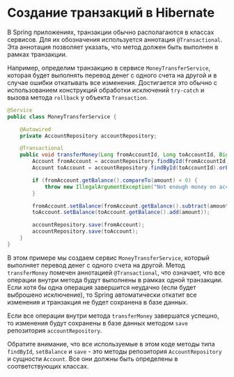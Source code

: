 # Создание транзакций в Hibernate

В Spring приложениях, транзакции обычно располагаются в классах сервисов. Для их обозначения используется аннотация
`@Transactional`. Эта аннотация позволяет указать, что метод должен быть выполнен в рамках транзакции.

Например, определим транзакцию в сервисе `MoneyTransferService`, которая будет выполнять перевод денег с одного счета
на другой и в случае ошибки откатывать все изменения. Достигается это обычно с использованием конструкций обработки
исключений `try-catch` и вызова метода `rollback` у объекта `Transaction`.

```java
@Service
public class MoneyTransferService {

    @Autowired
    private AccountRepository accountRepository;

    @Transactional
    public void transferMoney(Long fromAccountId, Long toAccountId, BigDecimal amount) {
        Account fromAccount = accountRepository.findById(fromAccountId).orElseThrow();
        Account toAccount = accountRepository.findById(toAccountId).orElseThrow();

        if (fromAccount.getBalance().compareTo(amount) < 0) {
            throw new IllegalArgumentException("Not enough money on account");
        }

        fromAccount.setBalance(fromAccount.getBalance().subtract(amount));
        toAccount.setBalance(toAccount.getBalance().add(amount));

        accountRepository.save(fromAccount);
        accountRepository.save(toAccount);
    }
}
```

В этом примере мы создаем сервис `MoneyTransferService`, который выполняет перевод денег с одного счета на другой.
Метод `transferMoney` помечен аннотацией `@Transactional`, что означает, что все операции внутри метода будут выполнены
в рамках одной транзакции. Если хотя бы одна операция завершится неудачно (если будет выброшено исключение), то Spring
автоматически откатит все изменения и транзакция не будет сохранена в базе данных. 

Если все операции внутри метода `transferMoney` завершатся успешно, то изменения будут сохранены в базе данных методом 
`save` репозитория `accountRepository`.

Обратите внимание, что все используемые в этом коде методы типа `findById`, `setBalance` и `save` - это методы 
репозитория `AccountRepository` и сущности `Account`. Все они должны быть определены в соответствующих классах.



